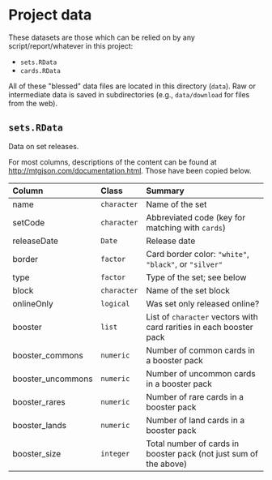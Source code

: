 # Project data

These datasets are those which can be relied on by any script/report/whatever in
this project:

-   `sets.RData`
-   `cards.RData`

All of these "blessed" data files are located in this directory (`data`). Raw or
intermediate data is saved in subdirectories (e.g., `data/download` for files
from the web).

## `sets.RData`

Data on set releases.

For most columns, descriptions of the content can be found at http://mtgjson.com/documentation.html. Those have been copied below.

|Column            |Class       |Summary                                       |
|:-----------------|:-----------|:---------------------------------------------|
|name              |`character` | Name of the set
|setCode           |`character` | Abbreviated code (key for matching with `cards`)
|releaseDate       |`Date`      | Release date
|border            |`factor`    | Card border color: `"white"`, `"black"`, or `"silver"`
|type              |`factor`    | Type of the set; see below
|block             |`character` | Name of the set block
|onlineOnly        |`logical`   | Was set only released online?
|booster           |`list`      | List of `character` vectors with card rarities in each booster pack
|booster_commons   |`numeric`   | Number of common cards in a booster pack
|booster_uncommons |`numeric`   | Number of uncommon cards in a booster pack
|booster_rares     |`numeric`   | Number of rare cards in a booster pack
|booster_lands     |`numeric`   | Number of land cards in a booster pack
|booster_size      |`integer`   | Total number of cards in booster pack (not just sum of the above)

